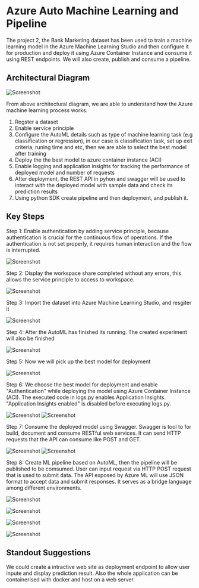 
# Azure Auto Machine Learning and Pipeline

The project 2, the Bank Marketing dataset has been used to train a machine learning model in the  Azure Machine Learning Studio and then configure it for production and deploy it using Azure Container Instance and consume it using REST endpoints. We will also create, publish and consume a pipeline.

## Architectural Diagram
![Screenshot](./img/architecture.png)

From above architectural diagram, we are able to understand how the Azure machine learning process works.

1. Regster a dataset
2. Enable service principle
3. Configure the AutoML details such as type of machine learning task (e.g classification or regression), in our case
is classification task, set up exit criteria, runing time and etc, then we are able to select the best model after training
4. Deploy the the best model to azure container instance (ACI)
5. Enable logging and application insights for tracking the performance of deployed model and number of requests
6. After deployment, the REST API in pyhon and swagger will be used to interact with the deployed model with sample data and check its prediction results
7. Using python SDK create pipeline and then deployment, and publish it.
## Key Steps
Step 1: Enable authentication by adding service principle, because authentication is crucial for the continuous flow of operations. If the authentication is not set
properly, it requires human interaction and the flow is interrupted.

![Screenshot](./img/sevrice-principle.png)

Step 2: Display the workspace share completed without any errors, this allows the service principle to access to workspace.

![Screenshot](./img/work-space-share.png)

Step 3: Import the dataset into Azure Machine Learning Studio, and resgiter it

![Screenshot](./img/dataset.png)

Step 4: After the AutoML has finished its running. The created experiment will also be finished

![Screenshot](./img/experiment.png) 

Step 5: Now we will pick up the best model for deployment

![Screenshot](./img/best-model.png)

Step 6: We choose the best model for deployment and enable "Authentication" while deploying the model using Azure Container Instance (ACI). The executed code in logs.py enables Application Insights. "Application Insights enabled" is disabled before executing logs.py.

![Screenshot](./img/service-insights-enabled.png)
![Screenshot](./img/logs.png)

Step 7: Consume the deployed model using Swagger. Swagger is tool to for build, document and consume RESTful web services. It can send HTTP requests that the API 
can consume like POST and GET.

![Screenshot](./img/swagger-HOST.png)
![Screenshot](./img/swagger.png)

Step 8: Create ML pipeline based on AutoML, then the pipeline will be published to be comsumed. User can input request via HTTP POST request that is used to submit data.
The API exposed by Azure ML will use JSON format to accept data and submit responses. It serves as a bridge language among different environments.

![Screenshot](./img/pipeline-runing.png)

![Screenshot](./img/pipeline-created.png)

![Screenshot](./img/pipeline-endpoint.png)

![Screenshot](./img/scheduled-pipeline.png)

## Standout Suggestions
We could create a intractive web site as deployment endpoint to allow user inpute and display prediction result. Also the 
whole application can be containerised with docker and host on a web server.

